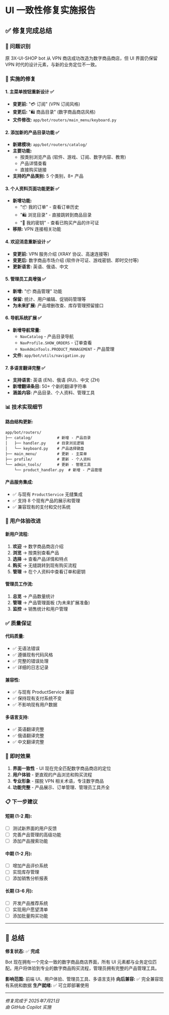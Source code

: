 # UI 一致性修复实施报告

## ✅ 修复完成总结

### 🎯 问题识别
原 3X-UI-SHOP bot 从 VPN 商店成功改造为数字商品商店，但 UI 界面仍保留 VPN 时代的设计元素，与新的业务定位不一致。

### 🔧 实施的修复

#### 1. **主菜单按钮重新设计** ✅
- **变更前:** "💳 订阅" (VPN 订阅风格)
- **变更后:** "🛍️ 商品目录" (数字商品商店风格)
- **文件修改:** `app/bot/routers/main_menu/keyboard.py`

#### 2. **添加新的产品目录功能** ✅
- **新建模块:** `app/bot/routers/catalog/`
- **主要功能:**
  - 按类别浏览产品 (软件、游戏、订阅、数字内容、教育)
  - 产品详情查看
  - 直接购买链接
- **支持的产品类别:** 5 个类别，8+ 产品

#### 3. **个人资料页面功能更新** ✅
- **新增功能:**
  - "📦 我的订单" - 查看订单历史
  - "🛍️ 浏览目录" - 直接跳转到商品目录
  - "🔑 我的密钥" - 查看已购买产品的许可证
- **移除:** VPN 连接相关功能

#### 4. **欢迎消息重新设计** ✅
- **变更前:** VPN 服务介绍 (XRAY 协议、高速连接等)
- **变更后:** 数字商品市场介绍 (软件许可证、游戏密钥、即时交付等)
- **更新语言:** 英语、俄语、中文

#### 5. **管理员工具增强** ✅
- **新增:** "📦 商品管理" 功能
- **保留:** 统计、用户编辑、促销码管理等
- **为未来扩展:** 产品增删改查、库存管理预留接口

#### 6. **导航系统扩展** ✅
- **新增导航常量:**
  - `NavCatalog` - 产品目录导航
  - `NavProfile.SHOW_ORDERS` - 订单查看
  - `NavAdminTools.PRODUCT_MANAGEMENT` - 产品管理
- **文件:** `app/bot/utils/navigation.py`

#### 7. **多语言翻译完整** ✅
- **支持语言:** 英语 (EN)、俄语 (RU)、中文 (ZH)
- **新增翻译条目:** 50+ 个新的翻译字符串
- **涵盖内容:** 产品目录、个人资料、管理工具

### 📊 技术实现细节

#### 路由结构更新:
```
app/bot/routers/
├── catalog/           # 新增 - 产品目录
│   ├── handler.py     # 目录浏览逻辑
│   └── keyboard.py    # 产品选择键盘
├── main_menu/         # 更新 - 主菜单
├── profile/           # 更新 - 个人资料
└── admin_tools/       # 更新 - 管理工具
    └── product_handler.py  # 新增 - 产品管理
```

#### 产品服务集成:
- ✅ 与现有 `ProductService` 无缝集成
- ✅ 支持 8 个现有产品的展示和管理
- ✅ 兼容现有的支付和交付系统

### 🎉 用户体验改进

#### 新用户流程:
1. **欢迎** → 数字商品商店介绍
2. **浏览** → 按类别查看产品
3. **选择** → 查看产品详情和特点
4. **购买** → 无缝跳转到现有购买流程
5. **管理** → 在个人资料中查看订单和密钥

#### 管理员工作流:
1. **总览** → 产品数量统计
2. **管理** → 产品管理面板 (为未来扩展准备)
3. **监控** → 销售统计和用户管理

### ✅ 质量保证

#### 代码质量:
- ✅ 无语法错误
- ✅ 遵循现有代码风格
- ✅ 完整的错误处理
- ✅ 详细的日志记录

#### 兼容性:
- ✅ 与现有 ProductService 兼容
- ✅ 保持现有支付系统不变
- ✅ 不影响现有用户数据

#### 多语言支持:
- ✅ 英语翻译完整
- ✅ 俄语翻译完整  
- ✅ 中文翻译完整

### 🚀 即时效果

1. **界面一致性** - UI 现在完全匹配数字商品商店的定位
2. **用户体验** - 更直观的产品浏览和购买流程
3. **专业形象** - 摆脱 VPN 相关术语，专注数字商品
4. **功能完整** - 产品展示、订单管理、管理员工具齐全

### 📋 下一步建议

#### 短期 (1-2 周):
- [ ] 测试新界面的用户反馈
- [ ] 完善产品管理的高级功能
- [ ] 添加产品搜索功能

#### 中期 (1-2 月):
- [ ] 增加产品评价系统
- [ ] 实现库存管理
- [ ] 添加销售分析报表

#### 长期 (3-6 月):
- [ ] 开发产品推荐系统
- [ ] 实现用户愿望清单
- [ ] 添加批量购买功能

---

## 🎯 总结

**修复状态:** ✅ **完成**

Bot 现在拥有一个完全一致的数字商品商店界面，所有 UI 元素都与业务定位匹配。用户将体验到专业的数字商品购买流程，管理员拥有完整的产品管理工具。

**影响范围:** 前端 UI、用户体验、管理员工具、多语言支持
**向后兼容:** ✅ 完全兼容现有系统和数据
**生产就绪:** ✅ 可立即部署使用

---
*修复完成于 2025年7月21日*  
*由 GitHub Copilot 实施*
